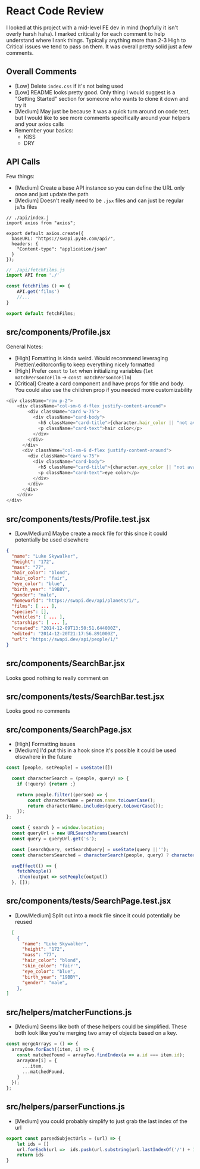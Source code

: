 # React Code Review
I looked at this project with a mid-level FE dev in mind (hopfully it isn't overly harsh haha). I marked criticality for each comment to help understand where I rank things. Typically anything more than 2-3 High to Critical issues we tend to pass on them. It was overall pretty solid just a few comments.

## Overall Comments
- [Low] Delete `index.css` if it's not being used
- [Low] README looks pretty good. Only thing I would suggest is a "Getting Started" section for someone who wants to clone it down and try it
- [Medium] May just be because it was a quick turn around on code test, but I would like to see more comments specifically around your helpers  and your axios calls
- Remember your basics:
  - KISS
  - DRY

## API Calls
Few things:
- [Medium] Create a base API instance so you can define the URL only once and just update the path
- [Medium] Doesn't really need to be `.jsx` files and can just be regular js/ts files

``` javascriptxs
// ./api/index.j
import axios from "axios";

export default axios.create({
  baseURL: "https://swapi.py4e.com/api/",
  headers: {
    "Content-type": "application/json"
  }
});
```

``` javascript
// ./api/fetchFilms.js
import API from './'

const fetchFilms () => {
    API.get('films')
    //...
}

export default fetchFilms;
```

## src/components/Profile.jsx
General Notes:
- [High] Fomatting is kinda weird. Would recommend leveraging Prettier/.editorconfig to keep everything nicely formatted
- [High] Prefer `const` to `let` when initializing variables (`let matchPersonToFilm` -> `const matchPersonToFilm`)
- [Critical] Create a card component and have props for title and body. You could also use the children prop if you needed more customizability

``` javascript
<div className="row p-2">
    <div className="col-sm-6 d-flex justify-content-around">
        <div className="card w-75">
          <div className="card-body">
            <h5 className="card-title">{character.hair_color || "not available"}</h5>
            <p className="card-text">hair color</p>
          </div>
        </div>
      </div>
      <div className="col-sm-6 d-flex justify-content-around">
        <div className="card w-75">
          <div className="card-body">
            <h5 className="card-title">{character.eye_color || "not available"}</h5>
            <p className="card-text">eye color</p>
          </div>
        </div>
      </div>
    </div>
</div>
```

## src/components/__tests__/Profile.test.jsx
- [Low/Medium] Maybe create a mock file for this since it could potentially be used elsewhere
``` json
{
  "name": "Luke Skywalker",
  "height": "172",
  "mass": "77",
  "hair_color": "blond",
  "skin_color": "fair",
  "eye_color": "blue",
  "birth_year": "19BBY",
  "gender": "male",
  "homeworld": "https://swapi.dev/api/planets/1/",
  "films": [ ... ],
  "species": [],
  "vehicles": [ ... ],
  "starships": [ ... ],
  "created": "2014-12-09T13:50:51.644000Z",
  "edited": "2014-12-20T21:17:56.891000Z",
  "url": "https://swapi.dev/api/people/1/"
}
```

## src/components/SearchBar.jsx
Looks good nothing to really comment on

## src/components/__tests__/SearchBar.test.jsx
Looks good no comments

## src/components/SearchPage.jsx
- [High] Formatting issues
- [Medium] I'd put this in a hook since it's possible it could be used elsewhere in the future

``` javascript
const [people, setPeople] = useState([])

  const characterSearch = (people, query) => {
    if (!query) {return ;}

    return people.filter((person) => {
        const characterName = person.name.toLowerCase();
        return characterName.includes(query.toLowerCase());
    });
};

  const { search } = window.location;
  const queryUrl = new URLSearchParams(search)
  const query = queryUrl.get('s');

  const [searchQuery, setSearchQuery] = useState(query ||'');
  const charactersSearched = characterSearch(people, query) ? characterSearch(people, query): [];

  useEffect(() => {
    fetchPeople()
    .then(output => setPeople(output))
  }, []);
  ```

## src/components/__tests__/SearchPage.test.jsx
- [Low/Medium] Split out into a mock file since it could potentially be reused
``` json
  [
    {
      "name": "Luke Skywalker",
      "height": "172",
      "mass": "77",
      "hair_color": "blond",
      "skin_color": "fair'",
      "eye_color": "blue",
      "birth_year": "19BBY",
      "gender": "male",
    },
]
```

## src/helpers/matcherFunctions.js
- [Medium] Seems like both of these helpers could be simplified. These both look like you're merging two array of objects based on a key.

``` javascript
const mergeArrays = () => {
  arrayOne.forEach((item, i) => {
    const matchedFound = arrayTwo.findIndex(a => a.id === item.id);
    arrayOne[i] = {
      ...item,
      ...matchedFound,
    }
  });
};
```

## src/helpers/parserFunctions.js
- [Medium] you could probably simplify to just grab the last index of the url
``` javascript
export const parsedSubjectUrls = (url) => {
    let ids = []
    url.forEach(url =>  ids.push(url.substring(url.lastIndexOf('/') + 1)));
    return ids
}
```
